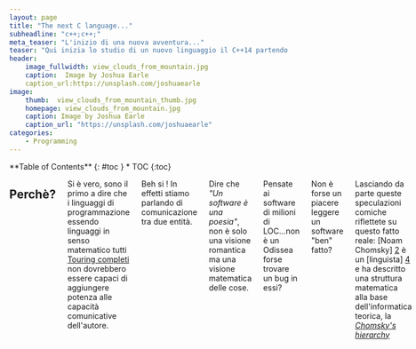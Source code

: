 ```yaml
---
layout: page
title: "The next C language..."
subheadline: "c++;c++;"
meta_teaser: "L'inizio di una nuova avventura..."
teaser: "Qui inizia lo studio di un nuovo linguaggio il C++14 partendo dal C++ "
header: 
    image_fullwidth: view_clouds_from_mountain.jpg
    caption:  Image by Joshua Earle
    caption_url:https://unsplash.com/joshuaearle
image:
    thumb:  view_clouds_from_mountain_thumb.jpg
    homepage: view_clouds_from_mountain.jpg
    caption: Image by Joshua Earle
    caption_url: "https://unsplash.com/joshuaearle"
categories:
    - Programming
---
```

<div class="row">
<div class="medium-4 medium-push-8 columns" markdown="1">
<div class="panel radius" markdown="1">
**Table of Contents**
{: #toc }
*  TOC
{:toc}
</div>
</div><!-- /.medium-4.columns -->

<div class="medium-8 medium-pull-4 columns" markdown="1">

##  Perchè?
Si è vero, sono il primo a dire che i linguaggi di programmazione essendo linguaggi in senso matematico tutti [Touring completi][8] non dovrebbero essere capaci di aggiungere potenza alle capacità comunicative dell'autore.

Beh si ! 
In effetti stiamo parlando di comunicazione tra due entità.

Dire che <i>"Un software è una poesia"</i>, non è solo una visione romantica ma una visione matematica delle cose.

Pensate ai software di milioni di LOC...non è un Odissea forse trovare un bug in essi?

Non è forse un piacere leggere un software "ben" fatto?

Lasciando da parte queste speculazioni comiche riflettete su questo fatto reale:
[Noam Chomsky] [2] è un [linguista] [4] e ha descritto una struttura matematica alla base dell'informatica teorica, la [<em>Chomsky's hierarchy</em>][3]

Questa gerarchia può essere utile per quantificare se un linguaggio sia più potente di un'altro, ma in realtà dopo un'pò di esperienza si nota che i linguaggi iniziano un'pò tutti a copiarsi e non esiste la <em>silver bullet</em>.
Pensate alla potenza della [programmazione logica e del prolog] [10] , quando è risultata utile alla comunità, cosa è stato fatto? Si è cercato di inglobarla sviluppando una serie di librerie e interfacce in Java per usarla[5] [6] e la stessa cosa in C++ [9].

Risulta utile accedere ad una console del linguaggio (vedi Javascript e console web browser) ? allora Java 9 integrerà una shell REPL.


> "Si attacca con la forza frontale, ma si vince con quelle laterali."
<cite> Sun Tzu (The art of war)

## Primo statement (Auto)

<pre>
	auto sum = 0.; // sum è un double
	auto n = 10; //  n è un int
	auto c = "hello this is a right place"; // c è un const char *
</pre>

Il codice è autoesplicativo.

Il compilatore definisce il tipo delle variabili al tempo di compilazione ma facciamoci un'pò di domande.

<pre>
auto d = c + n; // Questa è facile.... const char * 
</pre>

Perchè un indirizzo più un qualcosa <code>int</code>che può essere castato ad "indirizzo" è un indirizzo.

<pre>
auto e = c + sum; 
// Errore	C2111	'+': l'addizione di puntatori richiede un operando integrale	
</pre>

L'operatore <code>auto</code> risulterà molto utile quando si utilizzano strutture più complesse per identificare automaticamente il tipo, permettendo di risparmiare tempo.

Ma attenzione che l'insidia è dietro l'angolo, come si è visto con la somma di <code>const char</code> e <code>int</code> il compilatore accetta lo statement perchè la sua semantica lo prevede, sta a Voi farne buon uso.

<pre>
+		c	0x00e88e30 "hello world this is a right place"	const char *
+		d	0x00e88e3a "d this is a right place"	const char *
</pre>

Altra domanda, si può usare tale operatore con le funzioni? 

<pre>
auto fattoriale(int k) {
	if (k &lt;= 1) {
		return 1;
	} else {
		return fattoriale(k - 1)*k;		
	}
}
....
main.cpp:16:22: error: 'fattoriale' function uses 'auto' type specifier without trailing return type
 auto fattoriale(int k) {
                      ^
main.cpp:16:22: note: deduced return type only available with -std=c++14 or -std=gnu++14
</pre>

Nel C++11 no, tale funzionalità è stata inserita nel C++14 ma con un comportamento che dipende dall'implementazione del codice.
In questa implementazione, si riesce ad inferire il tipo e non si sollevano problemi, ma basta cambiare l'ordine del if then else per avere problemi perchè il compilatore non riesce a dedurre il tipo della funzione.

<pre>
auto fattoriale(int k) {
	if (k > 1) {
		return k*fattoriale(k - 1);
	} else {
		return 1;
	}
}
...
main.cpp: In function 'auto fattoriale(int)':
main.cpp:18:12: error: use of 'auto fattoriale(int)' before deduction of 'auto'
   return k*fattoriale(k - 1);     
</pre>


> <span class="teaser">Da un grande potere derivano grandi responsabilità</span>
<cite>Spiderman</cite>

La tipizzazione è un affare serio, da grande robustezza al linguaggio ma da anche svantaggi.

L'operatore <code>auto</code> ci permette di rimanere in un limbo, risparmiando tempo perchè non dobbiamo ogni volta definire il tipo.
Ma da altra parte se la deduzione del tipo deriva dal software si rischia di cadere in errori.


## Tipo null 

Finalmente hanno dato a <code>null</code> un tipo.
A che serve secondo voi ?

<pre>
void foo(int k){
	std::cerr << "Eseguita foo(int)" << std::endl;	
}
void foo(char *) {
	std::cerr << "Eseguita foo(char*)" << std::endl;
}

int main()
{	
	foo(0);
	foo(NULL);
    return 0;
}
</pre>

Che vi aspettate come output ?

Se state utilizzando Visual Studio C++ 2015, otterrete:
<pre>
Eseguita foo(int)
Eseguita foo(int)
</pre>

Se state utilizzando una vecchia versione di g++ (ie.: gcc 4.1.2)

Vi buscate un semplice warning
<pre>
main.cpp: In function ‘int main()’:
main.cpp:14: warning: passing NULL to non-pointer argument 1 of ‘void foo(int)’
</pre>

Se invece usate un g++ più avanzato (gcc  5.2.0 ) vi dà degli errori di compilazione.
<pre>
main.cpp: In function 'int main()':
main.cpp:26:10: error: call of overloaded 'foo(NULL)' is ambiguous
  foo(NULL);
          ^
main.cpp:16:6: note: candidate: void foo(int)
 void foo(int k){
      ^
main.cpp:19:6: note: candidate: void foo(char*)
 void foo(char *) {
      ^
</pre>

Nel C++11 è stato aggiunto il valore <code>nullptr</code>.
Se chiamiamo foo() passando come argomento <code>nullptr</code> il comportamento cambia e abbiamo un errore a tempo di compilazione.

<pre>
Eseguita foo(int)
Eseguita foo(char*)
</pre>

[Watching under-the-hood] [12] scopriamo che il letterale <code>nullptr</code> è implementato tramite il tipo <code>std::nullptr_t</code> .

Rimane ancora valido l'uso di <code>NULL</code> per retro-compatibilità, ma se volete divertirvi potete ridefinire la macro <code>NULL</code> e vedere l'effetto che fà al vostro software.

<pre>
#define NULL nullptr
</pre>

## Prossime puntate 

Da questa prima tappa abbiamo confermato quello che già avevamo scoperto in gioventù.
La semantica di un linguaggio è delicata e sottile, per esempio si racconta questo aneddoto.

L'autore, scrisse in gioventù un software di tante linee di codice in <b>Fortran 95</b>.
Compilando, con la versione 8.0 del compilatore Intel IFC, il codice sorgente si otteneva un eseguibile stabile utilizzato in molte ore di produzione.

Compilandolo con la versione 9.0 del compilatore IFC l'eseguibile risultava inutilizzabile per crash dovuti ad accessi alla memoria non validi (il classico SIGSEGV a.k.a. crash del binario)

Analizzando, si trovò che la linea di codice incriminata era 

if v <> null .and. v(1)> 0  then

volendo indicare:
<b><em>Se il vettore non era nullo e il primo elemento dello stesso era positivo allora ...</em></b>

Sfruttando la [short circuit evaluation][13] per garantire che venga testato il valore di v(1) solo se v<>null .

La trappola è che il Fortran90 ha la short-circuit evaluation ... ma non assicura che l'ordine di valutazione dei termini sia mantenuto ;)


[1]: http://www.chomsky.info/
[2]: https://it.wikipedia.org/wiki/Noam_Chomsky
[3]: https://it.wikipedia.org/wiki/Gerarchia_di_Chomsky
[4]: https://it.wikipedia.org/wiki/Linguistica
[5]: http://www.swi-prolog.org/packages/jpl/
[6]: https://www.gnu.org/software/gnuprologjava/
[7]: http://www.swi-prolog.org/packages/jpl/java_api/
[8]: https://it.wikipedia.org/wiki/Turing_equivalenza
[9]: http://www.swi-prolog.org/pldoc/doc_for?object=section%28%27packages/pl2cpp.html%27%29
[10]: http://homes.di.unimi.it/~logica/logimat/Prolog/Furlan_Lanzarone_PROLOG.pdf
[11]: https://www.clear.rice.edu/mech517/F90_docs/EC_oop_f90.pdf
[12]: http://en.cppreference.com/w/cpp/types/nullptr_t
[13]: https://en.wikipedia.org/wiki/Short-circuit_evaluation

</div><!-- /.medium-8.columns -->
</div><!-- /.row -->


